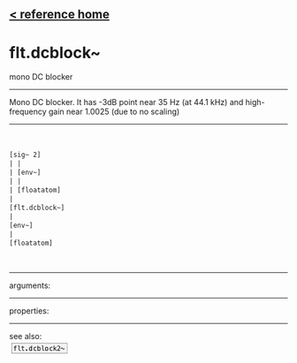 [< reference home](index.html)
---

# flt.dcblock~


mono DC blocker

---

Mono DC blocker. It has -3dB point near 35 Hz (at 44.1 kHz) and high-frequency
            gain near 1.0025 (due to no scaling)
<br>


---


```


[sig~ 2]
| |
| [env~]
| |
| [floatatom]
|
[flt.dcblock~]
|
[env~]
|
[floatatom]

            
```

---
arguments:


---
properties:


---
see also:<br>
[![flt.dcblock2~](img/object_flt.dcblock2~.png)](flt.dcblock2~.html)
